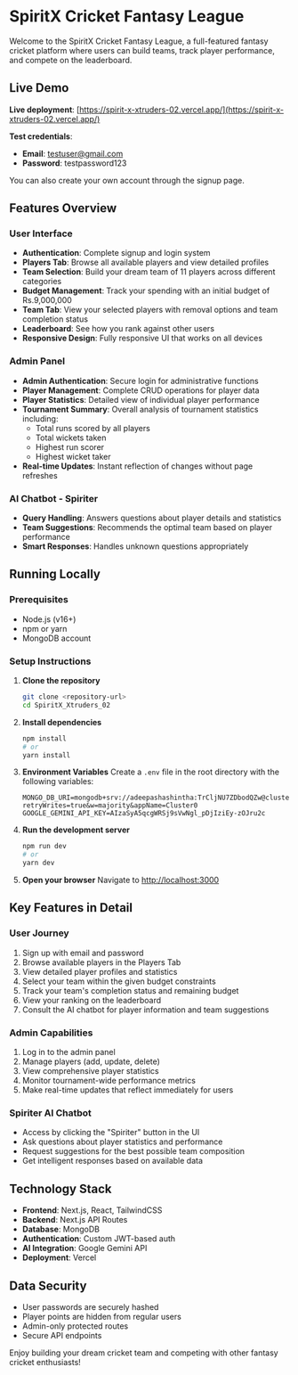 # SpiritX Cricket Fantasy League

Welcome to the SpiritX Cricket Fantasy League, a full-featured fantasy cricket platform where users can build teams, track player performance, and compete on the leaderboard.

## Live Demo

**Live deployment**: [https://spirit-x-xtruders-02.vercel.app/](https://spirit-x-xtruders-02.vercel.app/)

**Test credentials**:
- **Email**: testuser@gmail.com
- **Password**: testpassword123

You can also create your own account through the signup page.

## Features Overview

### User Interface
- **Authentication**: Complete signup and login system
- **Players Tab**: Browse all available players and view detailed profiles
- **Team Selection**: Build your dream team of 11 players across different categories
- **Budget Management**: Track your spending with an initial budget of Rs.9,000,000
- **Team Tab**: View your selected players with removal options and team completion status
- **Leaderboard**: See how you rank against other users
- **Responsive Design**: Fully responsive UI that works on all devices

### Admin Panel
- **Admin Authentication**: Secure login for administrative functions
- **Player Management**: Complete CRUD operations for player data
- **Player Statistics**: Detailed view of individual player performance
- **Tournament Summary**: Overall analysis of tournament statistics including:
  - Total runs scored by all players
  - Total wickets taken
  - Highest run scorer
  - Highest wicket taker
- **Real-time Updates**: Instant reflection of changes without page refreshes

### AI Chatbot - Spiriter
- **Query Handling**: Answers questions about player details and statistics
- **Team Suggestions**: Recommends the optimal team based on player performance
- **Smart Responses**: Handles unknown questions appropriately

## Running Locally

### Prerequisites
- Node.js (v16+)
- npm or yarn
- MongoDB account

### Setup Instructions

1. **Clone the repository**
   ```bash
   git clone <repository-url>
   cd SpiritX_Xtruders_02
   ```

2. **Install dependencies**
   ```bash
   npm install
   # or
   yarn install
   ```

3. **Environment Variables**
   Create a `.env` file in the root directory with the following variables:
   ```
   MONGO_DB_URI=mongodb+srv://adeepashashintha:TrCljNU7ZDbodQZw@cluster0.7adqy.mongodb.net/?retryWrites=true&w=majority&appName=Cluster0
   GOOGLE_GEMINI_API_KEY=AIzaSyA5qcgWRSj9sVwNgl_pDjIziEy-zOJru2c
   ```

4. **Run the development server**
   ```bash
   npm run dev
   # or
   yarn dev
   ```

5. **Open your browser**
   Navigate to [http://localhost:3000](http://localhost:3000)

## Key Features in Detail

### User Journey
1. Sign up with email and password
2. Browse available players in the Players Tab
3. View detailed player profiles and statistics
4. Select your team within the given budget constraints
5. Track your team's completion status and remaining budget
6. View your ranking on the leaderboard
7. Consult the AI chatbot for player information and team suggestions

### Admin Capabilities
1. Log in to the admin panel
2. Manage players (add, update, delete)
3. View comprehensive player statistics
4. Monitor tournament-wide performance metrics
5. Make real-time updates that reflect immediately for users

### Spiriter AI Chatbot
- Access by clicking the "Spiriter" button in the UI
- Ask questions about player statistics and performance
- Request suggestions for the best possible team composition
- Get intelligent responses based on available data

## Technology Stack
- **Frontend**: Next.js, React, TailwindCSS
- **Backend**: Next.js API Routes
- **Database**: MongoDB
- **Authentication**: Custom JWT-based auth
- **AI Integration**: Google Gemini API
- **Deployment**: Vercel

## Data Security
- User passwords are securely hashed
- Player points are hidden from regular users
- Admin-only protected routes
- Secure API endpoints

Enjoy building your dream cricket team and competing with other fantasy cricket enthusiasts!

